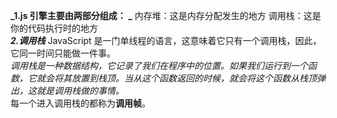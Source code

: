 **_1.js 引擎主要由两部分组成： _**
内存堆：这是内存分配发生的地方
调用栈：这是你的代码执行时的地方  
**_2.调用栈_**
JavaScript 是一门单线程的语言，这意味着它只有一个调用栈，因此，它同一时间只能做一件事。  
_调用栈是一种数据结构，它记录了我们在程序中的位置。如果我们运行到一个函数，它就会将其放置到栈顶。当从这个函数返回的时候，就会将这个函数从栈顶弹出，这就是调用栈做的事情。_  
每一个进入调用栈的都称为**调用帧**。
